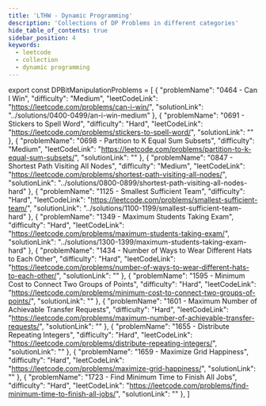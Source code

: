 ```yaml
---
title: 'LTHW - Dynamic Programming'
description: 'Collections of DP Problems in different categories'
hide_table_of_contents: true
sidebar_position: 4
keywords:
  - leetcode
  - collection
  - dynamic programming
---
```


export const DPBitManipulationProblems = [
  {
    "problemName": "0464 - Can I Win",
    "difficulty": "Medium",
    "leetCodeLink": "https://leetcode.com/problems/can-i-win/",
    "solutionLink": "../solutions/0400-0499/an-i-win-medium"
  },
  {
    "problemName": "0691 - Stickers to Spell Word",
    "difficulty": "Hard",
    "leetCodeLink": "https://leetcode.com/problems/stickers-to-spell-word/",
    "solutionLink": ""
  },
  {
    "problemName": "0698 - Partition to K Equal Sum Subsets",
    "difficulty": "Medium",
    "leetCodeLink": "https://leetcode.com/problems/partition-to-k-equal-sum-subsets/",
    "solutionLink": ""
  },
  {
    "problemName": "0847 -  Shortest Path Visiting All Nodes",
    "difficulty": "Medium",
    "leetCodeLink": "https://leetcode.com/problems/shortest-path-visiting-all-nodes/",
    "solutionLink": "../solutions/0800-0899/shortest-path-visiting-all-nodes-hard"
  },
  {
    "problemName": "1125 -  Smallest Sufficient Team",
    "difficulty": "Hard",
    "leetCodeLink": "https://leetcode.com/problems/smallest-sufficient-team/",
    "solutionLink": "../solutions/1100-1199/smallest-sufficient-team-hard"
  },
  {
    "problemName": "1349 - Maximum Students Taking Exam",
    "difficulty": "Hard",
    "leetCodeLink": "https://leetcode.com/problems/maximum-students-taking-exam/",
    "solutionLink": "../solutions/1300-1399/maximum-students-taking-exam-hard"
  },
  {
    "problemName": "1434 - Number of Ways to Wear Different Hats to Each Other",
    "difficulty": "Hard",
    "leetCodeLink": "https://leetcode.com/problems/number-of-ways-to-wear-different-hats-to-each-other/",
    "solutionLink": ""
  },
  {
    "problemName": "1595 - Minimum Cost to Connect Two Groups of Points",
    "difficulty": "Hard",
    "leetCodeLink": "https://leetcode.com/problems/minimum-cost-to-connect-two-groups-of-points/",
    "solutionLink": ""
  },
  {
    "problemName": "1601 - Maximum Number of Achievable Transfer Requests",
    "difficulty": "Hard",
    "leetCodeLink": "https://leetcode.com/problems/maximum-number-of-achievable-transfer-requests/",
    "solutionLink": ""
  },
  {
    "problemName": "1655 - Distribute Repeating Integers",
    "difficulty": "Hard",
    "leetCodeLink": "https://leetcode.com/problems/distribute-repeating-integers/",
    "solutionLink": ""
  },
  {
    "problemName": "1659 - Maximize Grid Happiness",
    "difficulty": "Hard",
    "leetCodeLink": "https://leetcode.com/problems/maximize-grid-happiness/",
    "solutionLink": ""
  },
  {
    "problemName": "1723 - Find Minimum Time to Finish All Jobs",
    "difficulty": "Hard",
    "leetCodeLink": "https://leetcode.com/problems/find-minimum-time-to-finish-all-jobs/",
    "solutionLink": ""
  },
]

<Table 
  title="Bit Manipulation" 
  data={DPBitManipulationProblems} 
  collectionLink="https://leetcode.com/list/eeo6ays7"  
/>